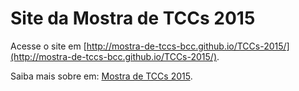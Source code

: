 # Site da Mostra de TCCs 2015

Acesse o site em [http://mostra-de-tccs-bcc.github.io/TCCs-2015/](http://mostra-de-tccs-bcc.github.io/TCCs-2015/).

Saiba mais sobre em: [Mostra de TCCs 2015](https://github.com/mostra-de-tccs-bcc/TCCs-2015/).
